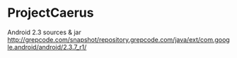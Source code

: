 # ProjectCaerus

Android 2.3 sources & jar
http://grepcode.com/snapshot/repository.grepcode.com/java/ext/com.google.android/android/2.3.7_r1/
